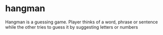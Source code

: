 # hangman
Hangman is a guessing game. Player thinks of a word, phrase or sentence while the other tries to guess it by suggesting letters or numbers
